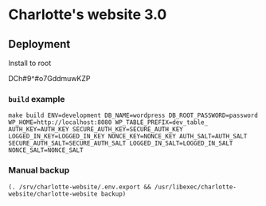 # Charlotte's website 3.0

## Deployment
Install to root


DCh#9^#o7GddmuwKZP


### `build` example

    make build ENV=development DB_NAME=wordpress DB_ROOT_PASSWORD=password WP_HOME=http://localhost:8080 WP_TABLE_PREFIX=dev_table_ AUTH_KEY=AUTH_KEY SECURE_AUTH_KEY=SECURE_AUTH_KEY LOGGED_IN_KEY=LOGGED_IN_KEY NONCE_KEY=NONCE_KEY AUTH_SALT=AUTH_SALT SECURE_AUTH_SALT=SECURE_AUTH_SALT LOGGED_IN_SALT=LOGGED_IN_SALT NONCE_SALT=NONCE_SALT


### Manual backup

    (. /srv/charlotte-website/.env.export && /usr/libexec/charlotte-website/charlotte-website backup)
